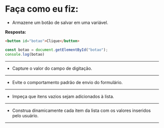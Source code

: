 # Faça como eu fiz:

* Armazene um botão de salvar em uma variável.

**Resposta:**
```html
<button id="botao">Clique</button>
```
```javascript
const botao = document.getElementById("botao");
console.log(botao)
```
---
* Capture o valor do campo de digitação.

---
* Evite o comportamento padrão de envio do formulário.

---
* Impeça que itens vazios sejam adicionados à lista.

---

* Construa dinamicamente cada item da lista com os valores inseridos pelo usuário.

---